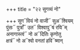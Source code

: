 +++
title = "२२ सुगव्यं नो"

+++
सुग᳓वियं नो वाजी᳓ सुअ᳓श्वियम्  
पुंसः᳓ पुत्राँ᳓ उत᳓ विश्वापु᳓षं रयि᳓म्  
अनागास्त्वं᳓ नो अ᳓दितिः कृणोतु  
क्षत्रं᳓ नो अ᳓श्वो वनतां हवि᳓ष्मान्